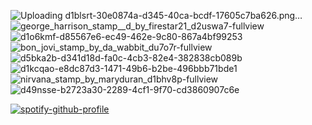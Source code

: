 ![Uploading d1blsrt-30e0874a-d345-40ca-bcdf-17605c7ba626.png…]()
![george_harrison_stamp__d_by_firestar21_d2uswa7-fullview](https://github.com/user-attachments/assets/0e724fdd-1651-4e59-9fd3-ff5103d857c4)
![d1o6kmf-d85567e6-ec49-462e-9c80-867a4bf99253](https://github.com/user-attachments/assets/aec2ca92-9988-4a6d-a7d7-0405c0704c3f)
![bon_jovi_stamp_by_da_wabbit_du7o7r-fullview](https://github.com/user-attachments/assets/4f8731f6-5fd2-4274-893e-3bd08c76bf8f)
![d5bka2b-d341d18d-fa0c-4cb3-82e4-382838cb089b](https://github.com/user-attachments/assets/df6fd709-ee28-4a31-b840-1f718e08bd18)
![d1kcqao-e8dc87d3-1471-49b6-b2be-496bbb71bde1](https://github.com/user-attachments/assets/9e76988f-7235-4277-b100-75d1b7d5f298)
![nirvana_stamp_by_maryduran_d1bhv8p-fullview](https://github.com/user-attachments/assets/b92cf40e-04d8-414e-b470-8e35bf4c1998)
![d49nsse-b2723a30-2289-4cf1-9f70-cd3860907c6e](https://github.com/user-attachments/assets/d28da82c-fbcc-4dcd-8428-871dbb89f620)


[![spotify-github-profile](https://spotify-github-profile.kittinanx.com/api/view?uid=2ubpn2lk6e950jdlqz8q8v26x&cover_image=true&theme=natemoo-re&show_offline=true&background_color=120202&interchange=true&bar_color=d13650&bar_color_cover=false)](https://github.com/kittinan/spotify-github-profile)
